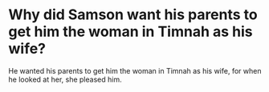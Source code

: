 # Why did Samson want his parents to get him the woman in Timnah as his wife?

He wanted his parents to get him the woman in Timnah as his wife, for when he looked at her, she pleased him.
